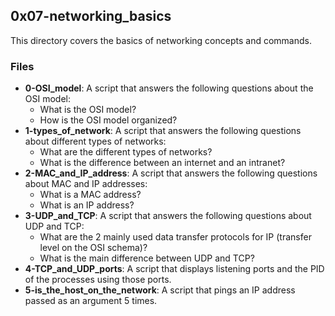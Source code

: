 ## 0x07-networking_basics

This directory covers the basics of networking concepts and commands.

### Files
- **0-OSI_model**: A script that answers the following questions about the OSI model:
  - What is the OSI model?
  - How is the OSI model organized?
- **1-types_of_network**: A script that answers the following questions about different types of networks:
  - What are the different types of networks?
  - What is the difference between an internet and an intranet?
- **2-MAC_and_IP_address**: A script that answers the following questions about MAC and IP addresses:
  - What is a MAC address?
  - What is an IP address?
- **3-UDP_and_TCP**: A script that answers the following questions about UDP and TCP:
  - What are the 2 mainly used data transfer protocols for IP (transfer level on the OSI schema)?
  - What is the main difference between UDP and TCP?
- **4-TCP_and_UDP_ports**: A script that displays listening ports and the PID of the processes using those ports.
- **5-is_the_host_on_the_network**: A script that pings an IP address passed as an argument 5 times.
